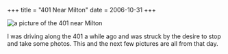 +++
title = "401 Near Milton"
date = 2006-10-31
+++

![a picture of the 401 near Milton](/photos/401NearMilton.jpg "lots of cars, going very fast")

I was driving along the 401 a while ago and was struck by the desire to stop and take some photos. This and the next few pictures are all from that day.
